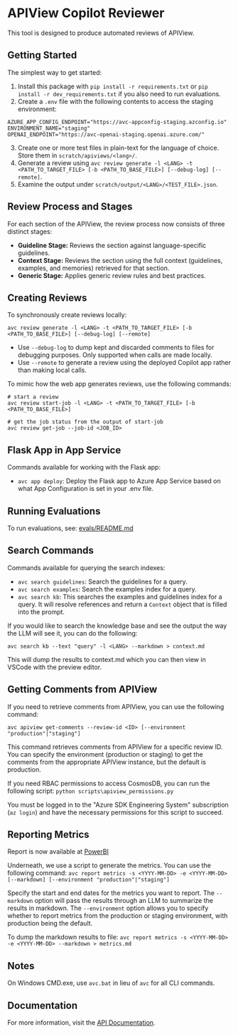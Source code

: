 # APIView Copilot Reviewer

This tool is designed to produce automated reviews of APIView.

## Getting Started

The simplest way to get started:

1. Install this package with `pip install -r requirements.txt` or `pip install -r dev_requirements.txt` if you also need to run evaluations.
2. Create a `.env` file with the following contents to access the staging environment:
```
AZURE_APP_CONFIG_ENDPOINT="https://avc-appconfig-staging.azconfig.io"
ENVIRONMENT_NAME="staging"
OPENAI_ENDPOINT="https://avc-openai-staging.openai.azure.com/"
```
3. Create one or more test files in plain-text for the language of choice. Store them in `scratch/apiviews/<lang>/`.
4. Generate a review using `avc review generate -l <LANG> -t <PATH_TO_TARGET_FILE> [-b <PATH_TO_BASE_FILE>] [--debug-log] [--remote]`.
5. Examine the output under `scratch/output/<LANG>/<TEST_FILE>.json`.

## Review Process and Stages

For each section of the APIView, the review process now consists of three distinct stages:

- **Guideline Stage:** Reviews the section against language-specific guidelines.
- **Context Stage:** Reviews the section using the full context (guidelines, examples, and memories) retrieved for that section.
- **Generic Stage:** Applies generic review rules and best practices.

## Creating Reviews

To synchronously create reviews locally:

```
avc review generate -l <LANG> -t <PATH_TO_TARGET_FILE> [-b <PATH_TO_BASE_FILE>] [--debug-log] [--remote]
```

- Use `--debug-log` to dump kept and discarded comments to files for debugging purposes. Only supported when calls are made locally.
- Use `--remote` to generate a review using the deployed Copilot app rather than making local calls.

To mimic how the web app generates reviews, use the following commands:
```
# start a review
avc review start-job -l <LANG> -t <PATH_TO_TARGET_FILE> [-b <PATH_TO_BASE_FILE>]

# get the job status from the output of start-job
avc review get-job --job-id <JOB_ID>
```

## Flask App in App Service

Commands available for working with the Flask app:

- `avc app deploy`: Deploy the Flask app to Azure App Service based on what App Configuration is set in your .env file.

## Running Evaluations

To run evaluations, see: [evals/README.md](./evals/README.md)

## Search Commands

Commands available for querying the search indexes:

- `avc search guidelines`: Search the guidelines for a query.
- `avc search examples`: Search the examples index for a query.
- `avc search kb`: This searches the examples and guidelines index for a query. It will resolve references and return a `Context` object that is filled into the prompt.

If you would like to search the knowledge base and see the output the way the LLM will see it, you can do the following:

`avc search kb --text "query" -l <LANG> --markdown > context.md`

This will dump the results to context.md which you can then view in VSCode with the preview editor.

## Getting Comments from APIView

If you need to retrieve comments from APIView, you can use the following command:

`avc apiview get-comments --review-id <ID> [--environment "production"|"staging"]`

This command retrieves comments from APIView for a specific review ID. You can specify the environment (production or staging) to get the comments from the appropriate APIView instance, but the default is production.

If you need RBAC permissions to access CosmosDB, you can run the following script:
`python scripts\apiview_permissions.py`

You must be logged in to the "Azure SDK Engineering System" subscription (`az login`) and have the necessary permissions for this script to succeed.

## Reporting Metrics

Report is now available at [PowerBI](https://msit.powerbi.com/groups/3e17dcb0-4257-4a30-b843-77f47f1d4121/reports/d8fdff73-ac33-49dd-873a-3948d7cb3c48?ctid=72f988bf-86f1-41af-91ab-2d7cd011db47&pbi_source=linkShare)

Underneath, we use a script to generate the metrics. You can use the following command:
`avc report metrics -s <YYYY-MM-DD> -e <YYYY-MM-DD> [--markdown] [--environment "production"|"staging"]`

Specify the start and end dates for the metrics you want to report. The `--markdown` option will pass the results through an LLM to summarize the results in markdown. The `--environment` option allows you to specify whether to report metrics from the production or staging environment, with production being the default.

To dump the markdown results to file:
`avc report metrics -s <YYYY-MM-DD> -e <YYYY-MM-DD> --markdown > metrics.md`

## Notes

On Windows CMD.exe, use `avc.bat` in lieu of `avc` for all CLI commands.

## Documentation

For more information, visit the [API Documentation](https://apiviewuat.azurewebsites.net/swagger/index.html).
